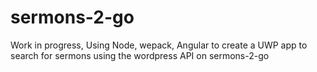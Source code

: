 # sermons-2-go

Work in progress, Using Node, wepack, Angular to create a UWP app to search for sermons using the wordpress API on sermons-2-go
